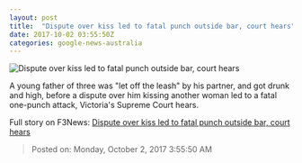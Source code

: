 ```yaml
---
layout: post
title:  "Dispute over kiss led to fatal punch outside bar, court hears"
date: 2017-10-02 03:55:50Z
categories: google-news-australia
---
```


![Dispute over kiss led to fatal punch outside bar, court hears](http://www.abc.net.au/news/image/9007574-1x1-700x700.jpg)

A young father of three was "let off the leash" by his partner, and got drunk and high, before a dispute over him kissing another woman led to a fatal one-punch attack, Victoria's Supreme Court hears.


Full story on F3News: [Dispute over kiss led to fatal punch outside bar, court hears](http://www.f3nws.com/n/bRCuWC)

> Posted on: Monday, October 2, 2017 3:55:50 AM

